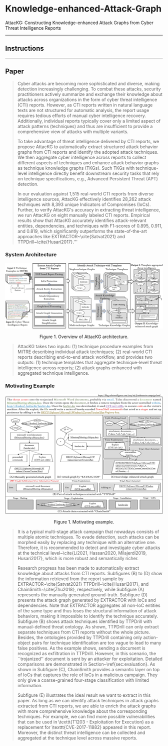 # Knowledge-enhanced-Attack-Graph

AttacKG: Constructing Knowledge-enhanced Attack Graphs from Cyber Threat Intelligence Reports

---

## Instructions

---

## Paper

> Cyber attacks are becoming more sophisticated and diverse, making detection increasingly challenging. To combat these attacks, security practitioners actively summarize and exchange their knowledge about attacks across organizations in the form of cyber threat intelligence (CTI) reports. However, as CTI reports written in natural language texts are not structured for automatic analysis, the report usage requires tedious efforts of manual cyber intelligence recovery. Additionally, individual reports typically cover only a limited aspect of attack patterns (techniques) and thus are insufficient to provide a comprehensive view of attacks with multiple variants.
> 
> To take advantage of threat intelligence delivered by CTI reports, we propose AttacKG to automatically extract structured attack behavior graphs from CTI reports and identify the adopted attack techniques. We then aggregate cyber intelligence across reports to collect different aspects of techniques and enhance attack behavior graphs as technique knowledge graphs (TKGs). Such TKGs with technique-level intelligence directly benefit downstream security tasks that rely on technique specifications, e.g., Advanced Persistent Threat (APT) detection.
>
> In our evaluation against 1,515 real-world CTI reports from diverse intelligence sources, AttacKG effectively identifies 28,262 attack techniques with 8,393 unique Indicators of Compromises (IoCs). Further, to verify AttacKG's accuracy in extracting threat intelligence, we run AttacKG on eight manually labeled CTI reports. Empirical results show that AttacKG accurately identifies attack-relevant entities, dependencies, and techniques with F1-scores of 0.895, 0.911, and 0.819, which significantly outperforms the state-of-the-art approaches like EXTRACTOR~\cite{Satvat2021} and TTPDrill~\cite{Husari2017}.'''

### System Architecture

![Framework](Image/Framework_v3_00.jpg "Architecture")

<center> 
Figure 1. Overview of AttacKG architecture. 
</center> 

> AttacKG takes two inputs: (1) technique procedure examples from MITRE describing individual attack techniques; (2) real-world CTI reports describing end-to-end attack workflow, and provides two outputs: (1) technique templates that aggregate technique-level threat intelligence across reports; (2) attack graphs enhanced with aggregated technique intelligence.


### Motivating Example

![Example](Image/Example_00.jpg "Example")
<center> 
Figure 1. Motivating example.
</center> 

> It is a typical multi-stage attack campaign that nowadays consists of multiple atomic techniques.
To evade detection, such attacks can be morphed easily by replacing any technique with an alternative one. 
Therefore, it is recommended to detect and investigate cyber attacks at the technical level~\cite{Li2021, Hassan2020, Milajerdi2019, Husari2017}, which is more robust and semantically richer.
>
> Research progress has been made to automatically extract knowledge about attacks from CTI reports.
Subfigures (B) to (D) show the information retrieved from the report sample by EXTRACTOR~\cite{Satvat2021} TTPDrill~\cite{Husari2017}, and ChainSmith~\cite{Zhu2018}, respectively, while Subfigure (A) represents the manually generated ground-truth.
Subfigure (D) presents the attack graph generated by EXTRACTOR with IoCs and dependencies. Note that EXTRACTOR aggregates all non-IoC entities of the same type and thus loses the structural information of attack behaviors, making it impossible to identify the technique accurately.
Subfigure (B) shows attack techniques identified by TTPDrill with manual-defined threat ontology. As shown, TTPDrill can only extract separate techniques from CTI reports without the whole picture. Besides, the ontologies provided by TTPDrill containing only action-object pairs for technique identification are too vague to lead to many false positives.  As the example shows, sending a document is recognized as exfiltration in TTPDrill. However, in this scenario, the ``trojanized'' document is sent by an attacker for exploitation.
Detailed comparisons are demonstrated in Section~\ref{sec:evaluation}.
As shown in Subfigure (C), ChainSmith provides a semantic layer on top of IoCs that captures the role of IoCs in a malicious campaign. They only give a coarse-grained four-stage classification with limited information.
>
> Subfigure (E) illustrates the ideal result we want to extract in this paper. As long as we can identify attack techniques in attack graphs extracted from CTI reports, we are able to enrich the attack graphs with more comprehensive knowledge about the corresponding techniques. For example, we can find more possible vulnerabilities that can be used in \texttt{T1203 - Exploitation for Execution} as a replacement for \texttt{CVE-2017-11882} appeared in this report. Moreover, the distinct threat intelligence can be collected and aggregated at the technique level across massive reports.
